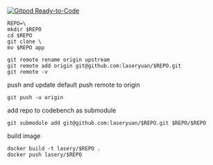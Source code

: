 [![Gitpod Ready-to-Code](https://img.shields.io/badge/Gitpod-Ready--to--Code-blue?logo=gitpod)](https://gitpod.io/#https://github.com/laseryuan/codebench)
```
REPO=\
mkdir $REPO
cd $REPO
git clone \
mv $REPO app
```

```
git remote rename origin upstream
git remote add origin git@github.com:laseryuan/$REPO.git
git remote -v
```

push and update default push remote to origin
```
git push -u origin
```

add repo to codebench as submodule
```
git submodule add git@github.com:laseryuan/$REPO.git $REPO/$REPO
```

build image
```
docker build -t lasery/$REPO .
docker push lasery/$REPO
```
